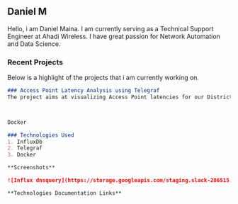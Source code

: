## Daniel M

Hello, i am Daniel Maina. I am currently serving as a Technical Support Engineer at Ahadi Wireless.
I have great passion for Network Automation and Data Science.

### Recent Projects

Below is a highlight of the projects that i am currently working on.
```markdown
### Access Point Latency Analysis using Telegraf
The project aims at visualizing Access Point latencies for our Districts.



Docker

### Technologies Used
1. InfluxDb
2. Telegraf
3. Docker

**Screenshots**

![Influx dnsquery](https://storage.googleapis.com/staging.slack-286515.appspot.com/git/Screenshot%20from%202021-07-16%2011-03-20.png)

**Technologies Documentation Links** 


